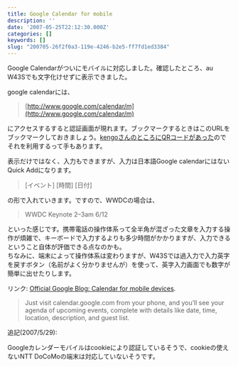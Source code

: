 ```yaml
---
title: Google Calendar for mobile
description: ''
date: '2007-05-25T22:12:30.000Z'
categories: []
keywords: []
slug: "200705-26f2f0a3-119e-4246-b2e5-ff7fd1ed3384"
---
```

Google Calendarがついにモバイルに対応しました。確認したところ、au W43Sでも文字化けせずに表示できました。

google calendarには、

> [http://www.google.com/calendar/m](http://www.google.com/calendar/m)

にアクセスするすると認証画面が現れます。ブックマークするときはこのURLをブックマークしておきましょう。[kengoさんのところにQRコードがあった](http://kengo.preston-net.com/archives/003212.shtml)のでそれを利用するって手もあります。

表示だけではなく、入力もできますが、入力は日本語Google calendarにはないQuick Addになります。

> \[イベント\] \[時間\] \[日付\]

の形で入れていきます。ですので、WWDCの場合は、

> WWDC Keynote 2–3am 6/12

といった感じです。携帯電話の操作体系って全半角が混ざった文章を入力する操作が煩雑で、キーボードで入力するよりも多少時間がかかりますが、入力できるということ自体が評価できる点なのかも。  
ちなみに、端末によって操作体系は変わりますが、W43Sでは過入力で入力英字を戻すボタン（名前がよく分かりませんが）を使って、英字入力画面でも数字が簡単に出せたりします。

リンク: [Official Google Blog: Calendar for mobile devices](http://googleblog.blogspot.com/2007/05/calendar-for-mobile-devices.html "Official Google Blog: Calendar for mobile devices").

> Just visit calendar.google.com from your phone, and you’ll see your agenda of upcoming events, complete with details like date, time, location, description, and guest list.

追記(2007/5/29):

Googleカレンダーモバイルはcookieにより認証しているそうで、cookieの使えないNTT DoCoMoの端末は対応していないそうです。